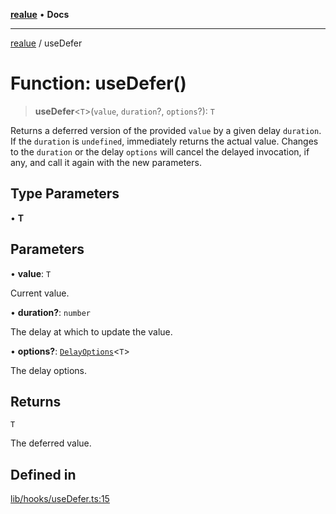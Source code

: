 [**realue**](../README.md) • **Docs**

***

[realue](../README.md) / useDefer

# Function: useDefer()

> **useDefer**\<`T`\>(`value`, `duration`?, `options`?): `T`

Returns a deferred version of the provided `value` by a given delay `duration`. If the `duration` is `undefined`, immediately returns the actual value.
Changes to the `duration` or the delay `options` will cancel the delayed invocation, if any, and call it again with the new parameters.

## Type Parameters

• **T**

## Parameters

• **value**: `T`

Current value.

• **duration?**: `number`

The delay at which to update the value.

• **options?**: [`DelayOptions`](../type-aliases/DelayOptions.md)\<`T`\>

The delay options.

## Returns

`T`

The deferred value.

## Defined in

[lib/hooks/useDefer.ts:15](https://github.com/nevoland/realue/blob/3b94de974007eb3f6e3fed9f3fba05ea8113f723/lib/hooks/useDefer.ts#L15)

